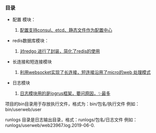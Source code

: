 ### 目录

* 配置 模块：
    1. [配置支持consul、etcd、静态文件作为配置中心](https://github.com/shabbyboy/MicroRpo/tree/master/conf)

* redis数据库模块：
    1. [对redgo 进行了封装，简化了redis的使用](https://github.com/shabbyboy/MicroRpo/tree/master/dbconn)
    
* 长连接和短连接模块
    1. [利用websocket实现了长连接，短连接沿用了micro的web 处理模式](https://github.com/shabbyboy/MicroRpo/tree/master/web/userweb)
    
* 日志模块
    1. [日志模块用的是logrus框架，要问原因，✨最多]()
    
    
项目的bin目录用于存放执行文件，格式为：bin/包名/执行文件 例如：bin/userweb/user

runlogs 目录是日志输出目录，格式：runlogs/包名/日志文件 例如：runlogs/userweb/web23967.log.2019-06-0.
